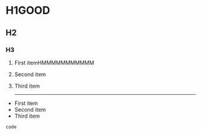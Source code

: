 # H1GOOD
## H2
### H3

1. First itemHMMMMMMMMMMM
2. Second item
3. Third item
   
	---
- First item
- Second item
- Third item

`code`

